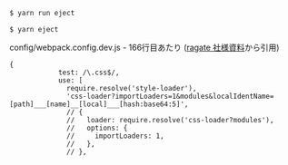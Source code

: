 ```js
$ yarn run eject
```

```
$ yarn eject
```

config/webpack.config.dev.js - 166行目あたり \([ragate 社様資料](https://ragate-inc.gitbooks.io/reactjs/content/)から引用\)

```
{
            test: /\.css$/,
            use: [
              require.resolve('style-loader'),
              'css-loader?importLoaders=1&modules&localIdentName=[path]___[name]__[local]___[hash:base64:5]',
              // {
              //   loader: require.resolve('css-loader?modules'),
              //   options: {
              //     importLoaders: 1,
              //   },
              // },
```



